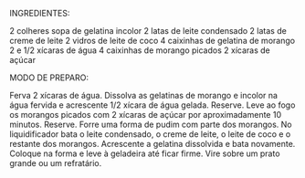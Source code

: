 INGREDIENTES:

2 colheres sopa de gelatina incolor
2 latas de leite condensado
2 latas de creme de leite
2 vidros de leite de coco
4 caixinhas de gelatina de morango
2 e 1/2 xícaras de água
4 caixinhas de morango picados
2 xícaras de açúcar

MODO DE PREPARO:

Ferva 2 xícaras de água. Dissolva as gelatinas de morango e incolor na água fervida e acrescente 1/2 xícara de água gelada. Reserve.
Leve ao fogo os morangos picados com 2 xícaras de açúcar por aproximadamente 10 minutos. Reserve.
Forre uma forma de pudim com parte dos morangos.
No liquidificador bata o leite condensado, o creme de leite, o leite de coco e o restante dos morangos.
Acrescente a gelatina dissolvida e bata novamente. Coloque na forma e leve à geladeira até ficar firme. Vire sobre um prato grande ou um refratário.
